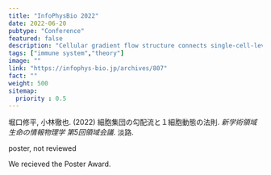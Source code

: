 ```yaml
---
title: "InfoPhysBio 2022"
date: 2022-06-20
pubtype: "Conference"
featured: false
description: "Cellular gradient flow structure connects single-cell-level rules and population-level dynamics"
tags: ["immune system","theory"]
image: ""
link: "https://infophys-bio.jp/archives/807"
fact: ""
weight: 500
sitemap:
  priority : 0.5
---
```


堀口修平, 小林徹也. (2022) 細胞集団の勾配流と１細胞動態の法則. _新学術領域 生命の情報物理学 第5回領域会議_. 淡路.


poster, not reviewed


We recieved the Poster Award.
